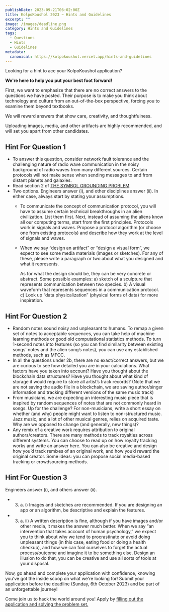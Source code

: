 ```yaml
---
publishDate: 2023-09-21T06:02:00Z
title: KolpoKoushol 2023 ~ Hints and Guidelines
excerpt: ""
image: /images/deadline.png
category: Hints and Guidelines
tags:
  - Questions
  - Hints
  - Guidelines
metadata:
  canonical: https://kolpokoushol.vercel.app/hints-and-guidelines
---
```


Looking for a hint to ace your KolpoKoushol application?

**We're here to help you put your best foot forward!**

First, we want to emphasize that there are no correct answers to the questions we have posted. Their purpose is to make you think about technology and culture from an out-of-the-box perspective, forcing you to examine them beyond textbooks. 

We will reward answers that show care, creativity, and thoughtfulness.

Uploading images, media, and other artifacts are highly recommended, and will set you apart from other candidates.

## Hint For Question 1

- To answer this question, consider network fault tolerance and the challenging nature of radio wave communication in the noisy background of radio waves from many different sources. Certain protocols will not make sense when sending messages to and from distant planets and galaxies.
- Read section 2 of [THE SYMBOL GROUNDING PROBLEM](https://arxiv.org/html/cs/9906002)
- Two options. Engineers answer (i), and other disciplines answer (ii). In either case, always start by stating your assumptions.
  - To communicate the concept of communication protocol, you will have to assume certain technical breakthroughs in an alien civilization. List them first. Next, instead of assuming the aliens know all our computing terms, start from the first principles. Protocols work in signals and waves. Propose a protocol algorithm (or choose one from existing protocols) and describe how they work at the level of signals and waves.
  - When we say “design an artifact” or “design a visual form”, we expect to see some media materials (images or sketches). For any of these, please write a paragraph or two about what you designed and what it represents. 

    As for what the design should be, they can be very concrete or abstract. Some possible examples: a) sketch of a sculpture that represents communication between two species. b) A visual waveform that represents sequences in a communication protocol. c) Look up “data physicalization” (physical forms of data) for more inspiration.


## Hint For Question 2

- Random notes sound noisy and unpleasant to humans. To remap a given set of notes to acceptable sequences, you can take help of machine learning methods or good old computational statistics methods. To turn 1-second notes into features (so you can find similarity between existing songs’ notes and the alien song’s notes), you can use any established methods, such as MFCC.
- In all the questions under 2b, there are no exact/correct answers, but we are curious to see how detailed you are in your calculations. What factors have you taken into account? Have you thought about the blockchain data structures? Have you thought about what kind of storage it would require to store all artist’s track records? (Note that we are not saving the audio file in a blockchain, we are saving author/singer information and tracking different versions of the same music track)
- From musicians, we are expecting an interesting music piece that is inspired by random sequences of notes that are not commonly heard in songs. Up for the challenge? For non-musicians, write a short essay on whether (and why) people might want to listen to non-structured music. Jazz music, and a lot of other musical genres, relies on acquired taste. Why are we opposed to change (and generally, new things)? 
- Any remix of a creative work requires attribution to original authors/creators. There are many methods to track royalties across different systems. You can choose to read up on how royalty tracking works and write an answer here. You can also be creative and design how you’d track remixes of an original work, and how you’d reward the original creator. Some ideas: you can propose social media-based tracking or crowdsourcing methods.


## Hint For Question 3

Engineers answer (i), and others answer (ii).

- 3. a. i) Images and sketches are recommended. If you are designing an app or an algorithm, be descriptive and explain the features.
- 3. a. ii) A written description is fine, although if you have images and/or other media, it makes the answer much better. When we say “an intervention that takes account of human psychology,” we expect you to think about why we tend to procrastinate or avoid doing unpleasant things (in this case, eating food or doing a health checkup), and how we can fool ourselves to forget the actual process/outcome and imagine it to be something else. Design an illusion to do that, you can be creative and use all sorts of tools at your disposal.

Now, go ahead and complete your application with confidence, knowing you've got the inside scoop on what we're looking for! Submit your application before the deadline (Sunday, 6th October 2023) and be part of an unforgettable journey! 

Come join us to hack the world around you! Apply by [filling out the application and solving the problem set.](https://shorturl.at/noMY8)

